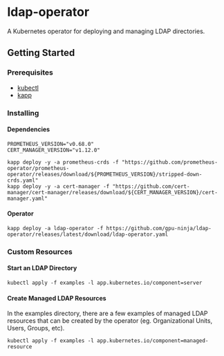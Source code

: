 # ldap-operator

A Kubernetes operator for deploying and managing LDAP directories.

## Getting Started

### Prerequisites

* [kubectl](https://kubernetes.io/docs/tasks/tools/install-kubectl/)
* [kapp](https://carvel.dev/kapp/)

### Installing

#### Dependencies

```shell
PROMETHEUS_VERSION="v0.68.0"
CERT_MANAGER_VERSION="v1.12.0"

kapp deploy -y -a prometheus-crds -f "https://github.com/prometheus-operator/prometheus-operator/releases/download/${PROMETHEUS_VERSION}/stripped-down-crds.yaml"
kapp deploy -y -a cert-manager -f "https://github.com/cert-manager/cert-manager/releases/download/${CERT_MANAGER_VERSION}/cert-manager.yaml"
```

#### Operator

```shell
kapp deploy -a ldap-operator -f https://github.com/gpu-ninja/ldap-operator/releases/latest/download/ldap-operator.yaml
```

### Custom Resources

#### Start an LDAP Directory

```shell
kubectl apply -f examples -l app.kubernetes.io/component=server
```

#### Create Managed LDAP Resources

In the examples directory, there are a few examples of managed LDAP resources that can be created by the operator (eg. Organizational Units, Users, Groups, etc).

```shell
kubectl apply -f examples -l app.kubernetes.io/component=managed-resource
```
